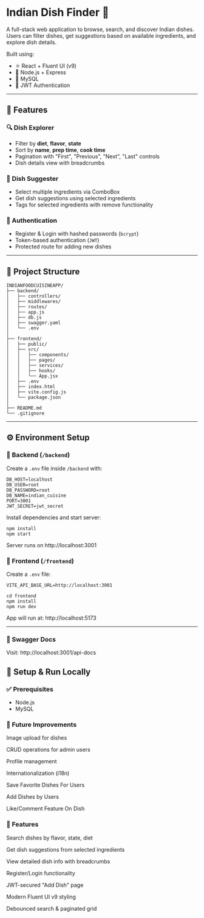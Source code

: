# Indian Dish Finder 🍛

A full-stack web application to browse, search, and discover Indian dishes. Users can filter dishes, get suggestions based on available ingredients, and explore dish details.

Built using:

- ⚛️ React + Fluent UI (v9)
- 🧠 Node.js + Express
- 🐬 MySQL
- 🔐 JWT Authentication

---

## 🚀 Features

### 🔍 Dish Explorer
- Filter by **diet**, **flavor**, **state**
- Sort by **name**, **prep time**, **cook time**
- Pagination with "First", "Previous", "Next", "Last" controls
- Dish details view with breadcrumbs

### 🧠 Dish Suggester
- Select multiple ingredients via ComboBox
- Get dish suggestions using selected ingredients
- Tags for selected ingredients with remove functionality

### 🔐 Authentication
- Register & Login with hashed passwords (`bcrypt`)
- Token-based authentication (`JWT`)
- Protected route for adding new dishes

---

## 📁 Project Structure
```
INDIANFOODCUISINEAPP/
├── backend/
│   ├── controllers/
│   ├── middlewares/
│   ├── routes/
│   ├── app.js
│   ├── db.js
│   ├── swagger.yaml
│   └── .env
│
├── frontend/
│   ├── public/
│   ├── src/
│   │   ├── components/
│   │   ├── pages/
│   │   ├── services/
│   │   ├── hooks/
│   │   └── App.jsx
│   ├── .env
│   ├── index.html
│   ├── vite.config.js
│   └── package.json
│
├── README.md
└── .gitignore
```


---

## ⚙️ Environment Setup

### 🔧 Backend (`/backend`)

Create a `.env` file inside `/backend` with:

```env
DB_HOST=localhost
DB_USER=root
DB_PASSWORD=root
DB_NAME=indian_cuisine
PORT=3001
JWT_SECRET=jwt_secret
```
Install dependencies and start server:

```cd backend
npm install
npm start
```

Server runs on http://localhost:3001

### 🔧 Frontend (`/frontend`)

Create a `.env` file:

```
VITE_API_BASE_URL=http://localhost:3001
```

```
cd frontend
npm install
npm run dev
```
App will run at: http://localhost:5173

---

### 📄 Swagger Docs
Visit: http://localhost:3001/api-docs

## 🧪 Setup & Run Locally

### ✅ Prerequisites
- Node.js
- MySQL


### 🧠 Future Improvements
Image upload for dishes

CRUD operations for admin users

Profile management

Internationalization (i18n)

Save Favorite Dishes For Users

Add Dishes by Users 

Like/Comment Feature On Dish 

### 🧠 Features
Search dishes by flavor, state, diet

Get dish suggestions from selected ingredients

View detailed dish info with breadcrumbs

Register/Login functionality

JWT-secured "Add Dish" page

Modern Fluent UI v9 styling

Debounced search & paginated grid
